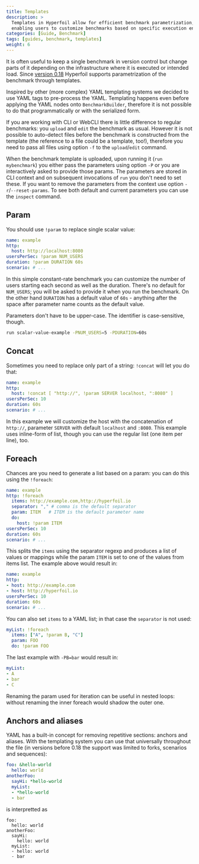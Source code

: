 ```yaml
---
title: Templates
description: >
  Templates in Hyperfoil allow for efficient benchmark parametrization,
  enabling users to customize benchmarks based on specific execution environments or intended loads
categories: [Guide, Benchmark]
tags: [guides, benchmark, templates]
weight: 6
---
```


It is often useful to keep a single benchmark in version control but change parts of it depending on the infrastructure where it is executed or intended load. Since [version 0.18](/blog/releases/release_notes#018-2021-12-16) Hyperfoil supports parametrization of the benchmark through templates.

Inspired by other (more complex) YAML templating systems we decided to use YAML tags to pre-process the YAML. Templating happens even before applying the YAML nodes onto `BenchmarkBuilder`, therefore it is not possible to do that programmatically or with the serialized form.

If you are working with CLI or WebCLI there is little difference to regular benchmarks: you `upload` and `edit` the benchmark as usual. However it is not possible to auto-detect files before the benchmark is constructed from the template (the reference to a file could be a template, too!), therefore you need to pass all files using option `-f` to the `upload`/`edit` command.

When the benchmark template is uploaded, upon running it (`run mybenchmark`) you either pass the parameters using option `-P` or you are interactively asked to provide those params. The parameters are stored in CLI context and on subsequent invocations of `run` you don't need to set these. If you want to remove the parameters from the context use option `-r`/`--reset-params`. To see both default and current parameters you can use the `inspect` command.

## Param

You should use `!param` to replace single scalar value:

```yaml {linenos=inline,hl_lines=[4,5]}
name: example
http:
  host: http://localhost:8080
usersPerSec: !param NUM_USERS
duration: !param DURATION 60s
scenario: # ...
```

In this simple constant-rate benchmark you can customize the number of users starting each second as well as the duration. There's no default for `NUM_USERS`; you will be asked to provide it when you run the benchmark. On the other hand `DURATION` has a default value of `60s` - anything after the space after parameter name counts as the default value.

Parameters don't have to be upper-case. The identifier is case-sensitive, though.

```sh
run scalar-value-example -PNUM_USERS=5 -PDURATION=60s
```

## Concat

Sometimes you need to replace only part of a string: `!concat` will let you do that:

```yaml {linenos=inline,hl_lines=[3]}
name: example
http:
  host: !concat [ "http://", !param SERVER localhost, ":8080" ]
usersPerSec: 10
duration: 60s
scenario: # ...
```

In this example we will customize the host with the concatenation of `http://`, parameter `SERVER` with default `localhost` and `:8080`. This example uses inline-form of list, though you can use the regular list (one item per line), too.

## Foreach

Chances are you need to generate a list based on a param: you can do this using the `!foreach`:

```yaml {linenos=inline,hl_lines=["3-7"]}
name: example
http: !foreach
  items: http://example.com,http://hyperfoil.io
  separator: "," # comma is the default separator
  param: ITEM   # ITEM is the default parameter name
  do:
    host: !param ITEM
usersPerSec: 10
duration: 60s
scenario: # ...
```

This splits the `items` using the separator regexp and produces a list of values or mappings while the param `ITEM` is set to one of the values from items list. The example above would result in:

```yaml
name: example
http:
- host: http://example.com
- host: http://hyperfoil.io
usersPerSec: 10
duration: 60s
scenario: # ...
```

You can also set `items` to a YAML list; in that case the `separator` is not used:

```yaml
myList: !foreach
  items: ["A", !param B, "C"]
  param: FOO
  do: !param FOO
```

The last example with `-PB=bar` would result in:

```yaml
myList:
- A
- bar
- C
```

Renaming the param used for iteration can be useful in nested loops: without renaming the inner foreach would shadow the outer one.

## Anchors and aliases

YAML has a built-in concept for removing repetitive sections: anchors and aliases. With the templating system you can use that universally throughout the file (in versions before 0.18 the support was limited to forks, scenarios and sequences):

```yaml
foo: &hello-world
  hello: world
anotherFoo:
  sayHi: *hello-world
  myList:
  - *hello-world
  - bar
```

is interpretted as

```
foo:
  hello: world
anotherFoo:
  sayHi:
    hello: world
  myList:
  - hello: world
  - bar
```
